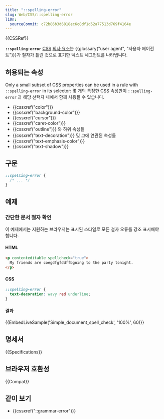 ```yaml
---
title: "::spelling-error"
slug: Web/CSS/::spelling-error
l10n:
  sourceCommit: c72b86b3d6818ec6c8df1d52a77513d769f4164e
---
```


{{CSSRef}}

**`::spelling-error`** [CSS](/ko/docs/Web/CSS) [의사 요소](/ko/docs/Web/CSS/Pseudo-elements)는 {{glossary("user agent", "사용자 에이전트")}}가 철자가 틀린 것으로 표기한 텍스트 세그먼트를 나타냅니다.

## 허용되는 속성

Only a small subset of CSS properties can be used in a rule with `::spelling-error` in its selector:
몇 개의 특정한 CSS 속성만이 `::spelling-error` 과 해당 선택자 내에서 함께 사용될 수 있습니다.

- {{cssxref("color")}}
- {{cssxref("background-color")}}
- {{cssxref("cursor")}}
- {{cssxref("caret-color")}}
- {{cssxref("outline")}} 와 하위 속성들
- {{cssxref("text-decoration")}} 및 그에 연관된 속성들
- {{cssxref("text-emphasis-color")}}
- {{cssxref("text-shadow")}}

## 구문

```css
::spelling-error {
  /* ... */
}
```

## 예제

### 간단한 문서 철자 확인

이 예제에서는 지원하는 브라우저는 표시된 스타일로 모든 철자 오류를 강조 표시해야 합니다.

#### HTML

```html
<p contenteditable spellcheck="true">
  My friends are coegdfgfddffbgning to the party tonight.
</p>
```

#### CSS

```css
::spelling-error {
  text-decoration: wavy red underline;
}
```

#### 결과

{{EmbedLiveSample('Simple_document_spell_check', '100%', 60)}}

## 명세서

{{Specifications}}

## 브라우저 호환성

{{Compat}}

## 같이 보기

- {{cssxref("::grammar-error")}}
